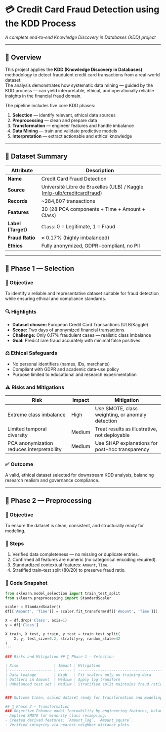 # 💳 Credit Card Fraud Detection using the KDD Process  
_A complete end-to-end Knowledge Discovery in Databases (KDD) project_

---

## 🧠 Overview  

This project applies the **KDD (Knowledge Discovery in Databases)** methodology to detect fraudulent credit card transactions from a real-world dataset.  
The analysis demonstrates how systematic data mining — guided by the KDD process — can yield interpretable, ethical, and operationally reliable insights in the financial fraud domain.

The pipeline includes five core KDD phases:  
1. **Selection** — identify relevant, ethical data sources  
2. **Preprocessing** — clean and prepare data  
3. **Transformation** — engineer features and handle imbalance  
4. **Data Mining** — train and validate predictive models  
5. **Interpretation** — extract actionable and ethical knowledge  

---

## 📂 Dataset Summary  

| Attribute | Description |
|------------|-------------|
| **Name** | Credit Card Fraud Detection |
| **Source** | Université Libre de Bruxelles (ULB) / Kaggle ([mlg-ulb/creditcardfraud](https://www.kaggle.com/mlg-ulb/creditcardfraud)) |
| **Records** | ~284,807 transactions |
| **Features** | 30 (28 PCA components + Time + Amount + Class) |
| **Label (Target)** | `Class`: 0 = Legitimate, 1 = Fraud |
| **Fraud Ratio** | ≈ 0.17% (highly imbalanced) |
| **Ethics** | Fully anonymized, GDPR-compliant, no PII |

---

## 🏁 Phase 1 — Selection  

### 🎯 Objective  
To identify a reliable and representative dataset suitable for fraud detection while ensuring ethical and compliance standards.

### 🔍 Highlights  
- **Dataset chosen:** European Credit Card Transactions (ULB/Kaggle)  
- **Scope:** Two days of anonymized financial transactions  
- **Challenge:** Only 0.17% fraudulent cases — realistic class imbalance  
- **Goal:** Predict rare fraud accurately with minimal false positives  

### ⚖️ Ethical Safeguards  
- No personal identifiers (names, IDs, merchants)  
- Compliant with GDPR and academic data-use policy  
- Purpose limited to educational and research experimentation  

### ⚠️ Risks and Mitigations  

| Risk | Impact | Mitigation |
|------|---------|------------|
| Extreme class imbalance | High | Use SMOTE, class weighting, or anomaly detection |
| Limited temporal diversity | Medium | Treat results as illustrative, not deployable |
| PCA anonymization reduces interpretability | Medium | Use SHAP explanations for post-hoc transparency |

### ✅ Outcome  
A valid, ethical dataset selected for downstream KDD analysis, balancing research realism and governance compliance.

---

## 🧹 Phase 2 — Preprocessing  

### 🎯 Objective  
To ensure the dataset is clean, consistent, and structurally ready for modeling.

### 🧭 Steps  
1. Verified data completeness — no missing or duplicate entries.  
2. Confirmed all features are numeric (no categorical encoding required).  
3. Standardized contextual features: `Amount`, `Time`.  
4. Stratified train–test split (80/20) to preserve fraud ratio.  

### 🧾 Code Snapshot  
```python
from sklearn.model_selection import train_test_split
from sklearn.preprocessing import StandardScaler

scaler = StandardScaler()
df[['Amount', 'Time']] = scaler.fit_transform(df[['Amount', 'Time']])

X = df.drop('Class', axis=1)
y = df['Class']

X_train, X_test, y_train, y_test = train_test_split(
    X, y, test_size=0.2, stratify=y, random_state=42
)
'''

### Risks and Mitigation ## 🏁 Phase 1 — Selection

| Risk                | Impact | Mitigation                             |
| ------------------- | ------ | -------------------------------------- |
| Data leakage        | High   | Fit scalers only on training data      |
| Outliers in Amount  | Medium | Apply log transform                    |
| Unbalanced test set | Medium | Stratified split maintains fraud ratio |


### Outcome Clean, scaled dataset ready for transformation and modeling.

## 🔄 Phase 3 — Transformation
### Objective Enhance model learnability by engineering features, balancing classes, and ensuring scale consistency.
- Applied SMOTE for minority class resampling.
- Created derived features: `Amount_log`, `Amount_square`.
- Verified integrity via nearest-neighbor distance plots.
